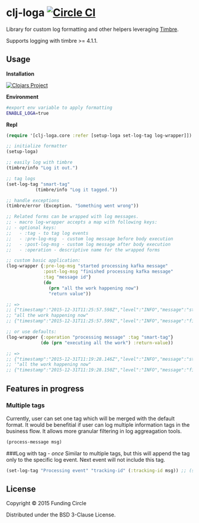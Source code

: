# clj-loga [![Circle CI](https://circleci.com/gh/FundingCircle/clj-loga/tree/master.svg?style=svg)](https://circleci.com/gh/FundingCircle/clj-loga/tree/master)

Library for custom log formatting and other helpers leveraging [Timbre](https://github.com/ptaoussanis/timbre/).

Supports logging with timbre >= 4.1.1.

## Usage

**Installation**

[![Clojars Project](http://clojars.org/clj-loga/latest-version.svg)](http://clojars.org/clj-loga)

**Environment**

```bash
#export env variable to apply formatting
ENABLE_LOGA=true
```

**Repl**

```clojure
(require '[clj-loga.core :refer [setup-loga set-log-tag log-wrapper]])

;; initialize formatter
(setup-loga)

;; easily log with timbre
(timbre/info "Log it out.")

;; tag logs
(set-log-tag "smart-tag"
           (timbre/info "Log it tagged."))

;; handle exceptions
(timbre/error (Exception. "Something went wrong"))

;; Related forms can be wrapped with log messages.
;; - macro log-wrapper accepts a map with following keys:
;; - optional keys:
;;   - :tag - to tag log events
;;   - :pre-log-msg  - custom log message before body execution
;;   - :post-log-msg - custom log message after body execution
;;   - :operation - descriptive name for the wrapped forms

;; custom basic application:
(log-wrapper {:pre-log-msg "started processing kafka message"
              :post-log-msg "finished processing kafka message"
              :tag "message id"}
              (do
                (prn "all the work happening now")
                "return value"))

;; =>
;; {"timestamp":"2015-12-31T11:25:57.598Z","level":"INFO","message":"started processing kafka message","namespace":"clj-loga.core","tag":"message id"}
;; "all the work happening now"
;; {"timestamp":"2015-12-31T11:25:57.599Z","level":"INFO","message":"finished processing kafka message","namespace":"clj-loga.core","tag":"message id"}

;; or use defaults:
(log-wrapper {:operation "processing message" :tag "smart-tag"}
             (do (prn "executing all the work") :return-value))

;; =>
;; {"timestamp":"2015-12-31T11:19:28.146Z","level":"INFO","message":"started: processing message","namespace":"clj-loga.core","tag":"some-tag"}
;; '"all the work happening now"
;; {"timestamp":"2015-12-31T11:19:28.150Z","level":"INFO","message":"finished: processing message","namespace":"clj-loga.core","tag":"some-tag"}
```

## Features in progress
### Multiple tags
Currently, user can set one tag which will be merged with the default format. It would be benefitial if user can log multiple information tags in the business flow. It allows more granular filtering in log aggreagation tools.

```clojure
(process-message msg)
```

###Log with tag - *once*
Similar to multiple tags, but this will append the tag only to the specific log event. Next event will not include this tag.

```clojure
(set-log-tag "Processing event" "tracking-id" (:tracking-id msg)) ;; (set-log-tag "message" "tag-name" "value")
```

## License
 
Copyright © 2015 Funding Circle

Distributed under the BSD 3-Clause License.
